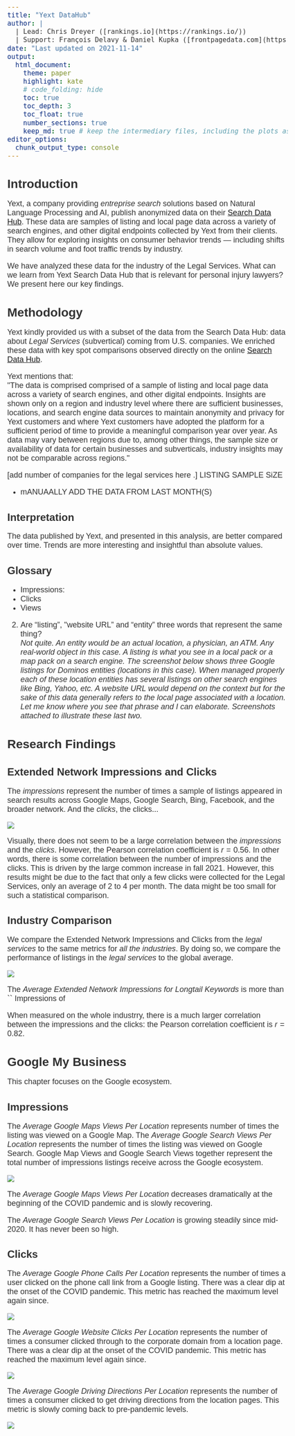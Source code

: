 ```yaml
---
title: "Yext DataHub"
author: |
  | Lead: Chris Dreyer ([rankings.io](https://rankings.io/))
  | Support: François Delavy & Daniel Kupka ([frontpagedata.com](https://frontpagedata.com/))
date: "Last updated on 2021-11-14"
output:
  html_document:
    theme: paper
    highlight: kate
    # code_folding: hide
    toc: true
    toc_depth: 3
    toc_float: true
    number_sections: true
    keep_md: true # keep the intermediary files, including the plots as .png
editor_options:
  chunk_output_type: console
---
```



<style>
.list-group-item.active, .list-group-item.active:hover, .list-group-item.active:focus {
background-color: #D21D5C;
border-color: #D21D5C;
}

body {
font-family: 'Alegreya Sans', sans-serif;
color: #333333;
font-size: 18px;
}

h1 {
font-weight: bold;
font-size: 28px;
}

h1.title {
font-size: 30px;
color: #111111;
}

h2 {
font-size: 24px;
}

h3 {
font-size: 18px;
}
</style>









# Introduction 

Yext, a company providing _entreprise search_ solutions based on Natural Language Processing and AI, publish anonymized data on their [Search Data Hub](https://www.yext.com/search-data-hub). These data are samples of listing and local page data across a variety of search engines, and other digital endpoints collected by Yext from their clients. They allow for exploring insights on consumer behavior trends — including shifts in search volume and foot traffic trends by industry. 

We have analyzed these data for the industry of the Legal Services. What can we learn from Yext Search Data Hub that is relevant for personal injury lawyers? We present here our key findings.  


# Methodology
Yext kindly provided us with a subset of the data from the Search Data Hub: data about _Legal Services_ (subvertical) coming from U.S. companies. We enriched these data with key spot comparisons observed directly on the online [Search Data Hub](https://www.yext.com/search-data-hub).  

Yext mentions that:  
"The data is comprised  comprised of a sample of listing and local page data across a variety of search engines, and other digital endpoints. Insights are shown only on a region and industry level where there are sufficient businesses, locations, and search engine data sources to maintain anonymity and privacy for Yext customers and where Yext customers have adopted the platform for a sufficient period of time to provide a meaningful comparison year over year. As data may vary between regions due to, among other things, the sample size or availability of data for certain businesses and subverticals, industry insights may not be comparable across regions."  

[add number of companies for the legal services here .] LISTING SAMPLE SiZE  

* mANUAALLY ADD THE DATA FROM LAST MONTH(S)

## Interpretation
The data published by Yext, and presented in this analysis, are better compared over time. Trends are more interesting and insightful than absolute values.

## Glossary

* Impressions:
* Clicks
* Views

2) Are “listing”, "website URL” and “entity” three words that represent the same thing?  
_Not quite. An entity would be an actual location, a physician, an ATM. Any real-world object in this case. A listing is what you see in a local pack or a map pack on a search engine. The screenshot below shows three Google listings for Dominos entities (locations in this case). When managed properly each of these location entities has several listings on other search engines like Bing, Yahoo, etc. A website URL would depend on the context but for the sake of this data generally refers to the local page associated with a location. Let me know where you see that phrase and I can elaborate. Screenshots attached to illustrate these last two._

# Research Findings 


## Extended Network Impressions and Clicks

The _impressions_ represent the number of times a sample of listings appeared in search results across Google Maps, Google Search, Bing, Facebook, and the broader network. And the _clicks_, the clicks...

![](03_final_files/figure-html/unnamed-chunk-1-1.svg)<!-- -->


Visually, there does not seem to be a large correlation between the _impressions_ and the _clicks_. However, the Pearson correlation coefficient is $r = 0.56$. In other words, there is some correlation between the number of impressions and the clicks. This is driven by the large common increase in fall 2021. However, this results might be due to the fact that only a few clicks were collected for the Legal Services, only an average of 2 to 4 per month. The data might be too small for such a statistical comparison.   

## Industry Comparison

We compare the Extended Network Impressions and Clicks from the _legal services_ to the same metrics for _all the industries_. By doing so, we compare the performance of listings in the _legal services_ to the global average.  

![](03_final_files/figure-html/unnamed-chunk-2-1.svg)<!-- -->

The _Average Extended Network Impressions for Longtail Keywords_ is more than `` Impressions of 


When measured on the whole industrry, there is a much larger correlation between the impressions and the clicks: the Pearson correlation coefficient is $r = 0.82$.  

# Google My Business

This chapter focuses on the Google ecosystem.  

## Impressions

The _Average Google Maps Views Per Location_ represents number of times the listing was viewed on a Google Map. The _Average Google Search Views Per Location_ represents the number of times the listing was viewed on Google Search. Google Map Views and Google Search Views together represent the total number of impressions listings receive across the Google ecosystem.

<img src="03_final_files/figure-html/unnamed-chunk-3-1.svg" style="display: block; margin: auto;" />


The _Average Google Maps Views Per Location_ decreases dramatically at the beginning of the COVID pandemic and is slowly recovering.   

The _Average Google Search Views Per Location_ is growing steadily since mid-2020. It has never been so high.  

## Clicks

The _Average Google Phone Calls Per Location_ represents the number of times a user clicked on the phone call link from a Google listing. There was a clear dip at the onset of the COVID pandemic. This metric has reached the maximum level again since.    

![](03_final_files/figure-html/unnamed-chunk-4-1.svg)<!-- -->

The _Average Google Website Clicks Per Location_ represents the number of times a consumer clicked through to the corporate domain from a location page. There was a clear dip at the onset of the COVID pandemic. This metric has reached the maximum level again since.     

![](03_final_files/figure-html/unnamed-chunk-5-1.svg)<!-- -->

The _Average Google Driving Directions Per Location_ represents the number of times a consumer clicked to get driving directions from the location pages. This metric is slowly coming back to pre-pandemic levels.     

![](03_final_files/figure-html/unnamed-chunk-6-1.svg)<!-- -->




